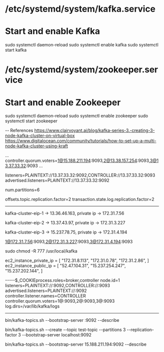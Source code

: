 # /etc/systemd/system/kafka.service
# Start and enable Kafka
sudo systemctl daemon-reload
sudo systemctl enable kafka
sudo systemctl start kafka

# /etc/systemd/system/zookeeper.service
# Start and enable Zookeeper
sudo systemctl daemon-reload
sudo systemctl enable zookeeper
sudo systemctl start zookeeper


-- References
https://www.clairvoyant.ai/blog/kafka-series-3.-creating-3-node-kafka-cluster-on-virtual-box
https://www.digitalocean.com/community/tutorials/how-to-set-up-a-multi-node-kafka-cluster-using-kraft



...
controller.quorum.voters=1@15.188.211.194:9093,2@13.38.157.254:9093,3@13.37.33.32:9093
...

listeners=PLAINTEXT://13.37.33.32:9092,CONTROLLER://13.37.33.32:9093
advertised.listeners=PLAINTEXT://13.37.33.32:9092

num.partitions=6

offsets.topic.replication.factor=2
transaction.state.log.replication.factor=2



------
kafka-cluster-eip-1 -> 13.36.46.163, private ip -> 172.31.7.56

kafka-cluster-eip-2 -> 13.37.43.97, private ip -> 172.31.3.227

kafka-cluster-eip-3 -> 15.237.78.75, private ip -> 172.31.4.194

1@172.31.7.56:9093,2@172.31.3.227:9093,3@172.31.4.194:9093

sudo chmod -R 777 /usr/local/kafka

ec2_instance_private_ip = [
  "172.31.8.113",
  "172.31.0.78",
  "172.31.2.86",
]
ec2_instance_public_ip = [
  "52.47.104.31",
  "15.237.254.247",
  "15.237.202.144",
]


-----$_COOKIEprocess.roles=broker,controller
node.id=1
listeners=PLAINTEXT://:9092,CONTROLLER://:9093
advertised.listeners=PLAINTEXT://<Node1-Public-IP>:9092
controller.listener.names=CONTROLLER
controller.quorum.voters=1@<Node1-Private-IP>:9093,2@<Node2-Private-IP>:9093,3@<Node3-Private-IP>:9093
log.dirs=/var/lib/kafka/logs


----------
bin/kafka-topics.sh --bootstrap-server <Node1-Public-IP>:9092 --describe

bin/kafka-topics.sh --create --topic test-topic --partitions 3 --replication-factor 3 --bootstrap-server localhost:9092

bin/kafka-topics.sh --bootstrap-server 15.188.211.194:9092 --describe
